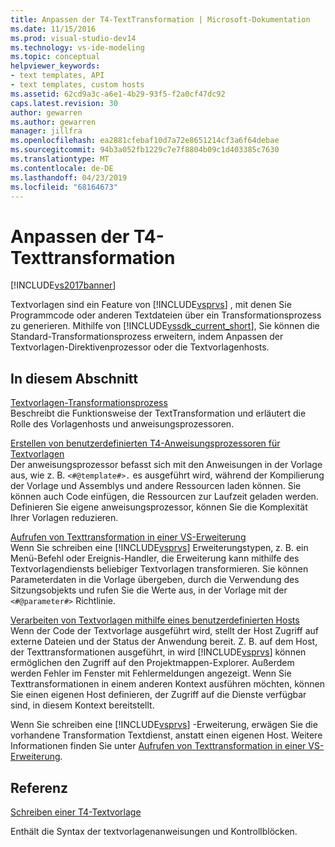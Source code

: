 ```yaml
---
title: Anpassen der T4-TextTransformation | Microsoft-Dokumentation
ms.date: 11/15/2016
ms.prod: visual-studio-dev14
ms.technology: vs-ide-modeling
ms.topic: conceptual
helpviewer_keywords:
- text templates, API
- text templates, custom hosts
ms.assetid: 62cd9a3c-a6e1-4b29-93f5-f2a0cf47dc92
caps.latest.revision: 30
author: gewarren
ms.author: gewarren
manager: jillfra
ms.openlocfilehash: ea2881cfebaf10d7a72e8651214cf3a6f64debae
ms.sourcegitcommit: 94b3a052fb1229c7e7f8804b09c1d403385c7630
ms.translationtype: MT
ms.contentlocale: de-DE
ms.lasthandoff: 04/23/2019
ms.locfileid: "68164673"
---
```

# <a name="customizing-t4-text-transformation"></a>Anpassen der T4-Texttransformation
[!INCLUDE[vs2017banner](../includes/vs2017banner.md)]

Textvorlagen sind ein Feature von [!INCLUDE[vsprvs](../includes/vsprvs-md.md)] , mit denen Sie Programmcode oder anderen Textdateien über ein Transformationsprozess zu generieren. Mithilfe von [!INCLUDE[vssdk_current_short](../includes/vssdk-current-short-md.md)], Sie können die Standard-Transformationsprozess erweitern, indem Anpassen der Textvorlagen-Direktivenprozessor oder die Textvorlagenhosts.  
  
## <a name="in-this-section"></a>In diesem Abschnitt  
 [Textvorlagen-Transformationsprozess](../modeling/the-text-template-transformation-process.md)  
 Beschreibt die Funktionsweise der TextTransformation und erläutert die Rolle des Vorlagenhosts und anweisungsprozessoren.  
  
 [Erstellen von benutzerdefinierten T4-Anweisungsprozessoren für Textvorlagen](../modeling/creating-custom-t4-text-template-directive-processors.md)  
 Der anweisungsprozessor befasst sich mit den Anweisungen in der Vorlage aus, wie z. B. `<#@template#>.` es ausgeführt wird, während der Kompilierung der Vorlage und Assemblys und andere Ressourcen laden können. Sie können auch Code einfügen, die Ressourcen zur Laufzeit geladen werden. Definieren Sie eigene anweisungsprozessor, können Sie die Komplexität Ihrer Vorlagen reduzieren.  
  
 [Aufrufen von Texttransformation in einer VS-Erweiterung](../modeling/invoking-text-transformation-in-a-vs-extension.md)  
 Wenn Sie schreiben eine [!INCLUDE[vsprvs](../includes/vsprvs-md.md)] Erweiterungstypen, z. B. ein Menü-Befehl oder Ereignis-Handler, die Erweiterung kann mithilfe des Textvorlagendiensts beliebiger Textvorlagen transformieren. Sie können Parameterdaten in die Vorlage übergeben, durch die Verwendung des Sitzungsobjekts und rufen Sie die Werte aus, in der Vorlage mit der `<#@parameter#>` Richtlinie.  
  
 [Verarbeiten von Textvorlagen mithilfe eines benutzerdefinierten Hosts](../modeling/processing-text-templates-by-using-a-custom-host.md)  
 Wenn der Code der Textvorlage ausgeführt wird, stellt der Host Zugriff auf externe Dateien und der Status der Anwendung bereit. Z. B. auf dem Host, der Texttransformationen ausgeführt, in wird [!INCLUDE[vsprvs](../includes/vsprvs-md.md)] können ermöglichen den Zugriff auf den Projektmappen-Explorer. Außerdem werden Fehler im Fenster mit Fehlermeldungen angezeigt. Wenn Sie Texttransformationen in einem anderen Kontext ausführen möchten, können Sie einen eigenen Host definieren, der Zugriff auf die Dienste verfügbar sind, in diesem Kontext bereitstellt.  
  
 Wenn Sie schreiben eine [!INCLUDE[vsprvs](../includes/vsprvs-md.md)] -Erweiterung, erwägen Sie die vorhandene Transformation Textdienst, anstatt einen eigenen Host. Weitere Informationen finden Sie unter [Aufrufen von Texttransformation in einer VS-Erweiterung](../modeling/invoking-text-transformation-in-a-vs-extension.md).  
  
## <a name="reference"></a>Referenz  
 [Schreiben einer T4-Textvorlage](../modeling/writing-a-t4-text-template.md)  
  
 Enthält die Syntax der textvorlagenanweisungen und Kontrollblöcken.
